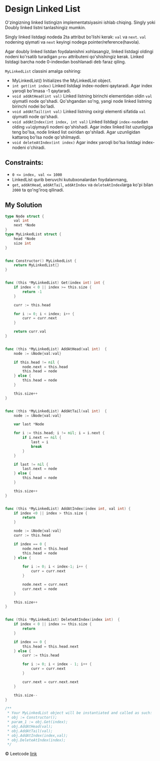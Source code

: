 # Design Linked List

O'zingizning linked listingizn implementatsiyasini ishlab chiqing. Singly yoki Doubly linked listni tanlashingiz mumkin.

Singly linked listdagi nodeda 2ta attribut bo'lishi kerak: `val` va `next`. `val` nodening qiymati va `next` keyingi nodega pointer/reference(havola).

Agar doubly linked listdan foydalanishni xohlasangiz, linked listdagi oldingi nodeni ko'rsatib turadigan `prev` attributeni qo'shishingiz kerak. Linked listdagi barcha node 0-indexdan boshlanadi deb faraz qiling.

`MyLinkedList` classini amalga oshiring:
- MyLinkedList() Initializes the MyLinkedList object.
- `int get(int index)` Linked listdagi index-nodeni qaytaradi. Agar index yaroqli bo'lmasa -1 qaytaradi.
- `void addAtHead(int val)` Linked listning birinchi elementidan oldin `val` qiymatli node qo'shadi. Qo'shgandan so'ng, yangi node linked listning birinchi nodei bo'ladi.
- `void addAtTail(int val)` Linked listning oxirgi elementi sifatida `val` qiymatli node qo'shadi.
- `void addAtIndex(int index, int val)` Linked listdagi `index-node`dan olding `val`qiymayli nodeni qo'shishadi. Agar index linked list uzunligiga teng bo'lsa, node linked list oxiridan qo'shiladi. Agar uzunligidan kattaroq bo'lsa node qo'shilmaydi.
- `void deleteAtIndex(int index)` Agar index yaroqli bo'lsa listdagi index-nodeni o'chiradi.

## Constraints:
- `0 <= index, val <= 1000`
- LinkedList qurib beruvchi kutubxonalardan foydalanmang,
- `get`, `addAtHead`, `addAtTail`, `addAtIndex` va `deleteAtIndex`larga ko'pi bilan `2000` ta qo'ng'iroq qilinadi.

## My Solution
```go
type Node struct {
    val int
    next *Node
}
type MyLinkedList struct {
    head *Node
    size int
}


func Constructor() MyLinkedList {
    return MyLinkedList{}
}


func (this *MyLinkedList) Get(index int) int {
    if index < 0 || index >= this.size {
        return -1
    }

    curr := this.head 

    for i := 0; i < index; i++ {
        curr = curr.next
    }

    return curr.val
}


func (this *MyLinkedList) AddAtHead(val int)  {
    node := &Node{val:val}

    if this.head != nil {
        node.next = this.head
        this.head = node
    } else {
        this.head = node
    }

    this.size++
}


func (this *MyLinkedList) AddAtTail(val int)  {
    node := &Node{val:val}

    var last *Node

    for i := this.head; i != nil; i = i.next {
        if i.next == nil {
            last = i
            break
        }
    }

    if last != nil {
        last.next = node
    } else {
        this.head = node
    }

    this.size++
}


func (this *MyLinkedList) AddAtIndex(index int, val int) {
    if index <0 || index > this.size {
        return
    }

    node := &Node{val:val}
    curr := this.head

    if index == 0 {
        node.next = this.head
        this.head = node
    } else {
        
        for i := 0; i < index-1; i++ {
            curr = curr.next
        }

        node.next = curr.next
        curr.next = node    
    }

    this.size++
}


func (this *MyLinkedList) DeleteAtIndex(index int)  {
    if index < 0 || index >= this.size {
        return
    }

    if index == 0 {
        this.head = this.head.next
    } else {
        curr := this.head

        for i := 0; i < index - 1; i++ {
            curr = curr.next
        }

        curr.next = curr.next.next
    }

    this.size--
}

/**
 * Your MyLinkedList object will be instantiated and called as such:
 * obj := Constructor();
 * param_1 := obj.Get(index);
 * obj.AddAtHead(val);
 * obj.AddAtTail(val);
 * obj.AddAtIndex(index,val);
 * obj.DeleteAtIndex(index);
 */
```

© Leetcode [link](https://leetcode.com/explore/learn/card/linked-list/209/singly-linked-list/1290/)